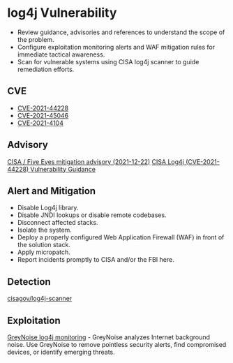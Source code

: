 # log4j Vulnerability

* Review guidance, advisories and references to understand the scope of the problem.
* Configure exploitation monitoring alerts and WAF mitigation rules for immediate tactical awareness.
* Scan for vulnerable systems using CISA log4j scanner to guide remediation efforts.

## CVE
* [CVE-2021-44228](https://cve.mitre.org/cgi-bin/cvename.cgi?name=CVE-2021-44228)
* [CVE-2021-45046](https://cve.mitre.org/cgi-bin/cvename.cgi?name=CVE-2021-44832)
* [CVE-2021-4104](https://cve.mitre.org/cgi-bin/cvename.cgi?name=CVE-2021-4104)

## Advisory
[CISA / Five Eyes mitigation advisory (2021-12-22)](https://www.cisa.gov/uscert/ncas/alerts/aa21-356a)
[CISA Log4j (CVE-2021-44228) Vulnerability Guidance](https://github.com/cisagov/log4j-affected-db)

## Alert and Mitigation
* Disable Log4j library. 
* Disable JNDI lookups or disable remote codebases.
* Disconnect affected stacks. 
* Isolate the system. 
* Deploy a properly configured Web Application Firewall (WAF) in front of the solution stack. 
* Apply micropatch. 
* Report incidents promptly to CISA and/or the FBI here.

## Detection
[cisagov/log4j-scanner](https://github.com/cisagov/log4j-scanner)

## Exploitation
[GreyNoise log4j monitoring](https://www.greynoise.io/viz/query/?gnql=tags%3A%22Apache%20Log4j%20RCE%20Attempt%22) - GreyNoise analyzes Internet background noise. Use GreyNoise to remove pointless security alerts, find compromised devices, or identify emerging threats.

